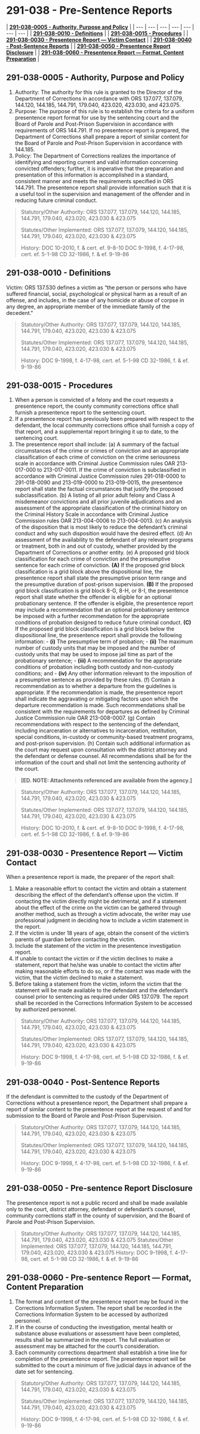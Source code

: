 # 291-038 - Pre-Sentence Reports

| [**291-038-0005 - Authority, Purpose and Policy**](291-038-pre-sentence-reports.md#291-038-0005-authority-purpose-and-policy) |
| --- | --- | --- | --- | --- | --- | --- |
| [**291-038-0010 - Definitions**](291-038-pre-sentence-reports.md#291-038-0010-definitions) |
| [**291-038-0015 - Procedures**](291-038-pre-sentence-reports.md#291-038-0015-procedures) |
| [**291-038-0030 - Presentence Report — Victim Contact**](291-038-pre-sentence-reports.md#291-038-0030-presentence-report-victim-contact) |
| [**291-038-0040 - Post-Sentence Reports**](291-038-pre-sentence-reports.md#291-038-0040-post-sentence-reports) |
| [**291-038-0050 - Presentence Report Disclosure**](291-038-pre-sentence-reports.md#291-038-0050-pre-sentence-report-disclosure) |
| [**291-038-0060 - Presentence Report — Format, Content Preparation**](291-038-pre-sentence-reports.md#291-038-0060-pre-sentence-report-format-content-preparation) |

## 291-038-0005 - Authority, Purpose and Policy

1. Authority:   The authority for this rule is granted to the Director of the Department of Corrections in accordance with ORS 137.077, 137.079, 144.120, 144.185, 144.791, 179.040, 423.020, 423.030, and 423.075. 
2. Purpose:  The purpose of this rule is to establish the criteria for a uniform presentence report format for use by the sentencing court and the Board of Parole and Post-Prison Supervision in accordance with requirements of ORS 144.791. If no presentence report is prepared, the Department of Corrections shall prepare a report of similar content for the Board of Parole and Post-Prison Supervision in accordance with 144.185. 
3. Policy:   The Department of Corrections realizes the importance of identifying and reporting current and valid information concerning convicted offenders; further, it is imperative that the preparation and presentation of this information is accomplished in a standard, consistent manner and meets the requirements specified in ORS 144.791. The presentence report shall provide information such that it is a useful tool in the supervision and management of the offender and in reducing future criminal conduct.

> Statutory/Other Authority: ORS 137.077, 137.079, 144.120, 144.185, 144.791, 179.040, 423.020, 423.030 & 423.075 
>
> Statutes/Other Implemented: ORS 137.077, 137.079, 144.120, 144.185, 144.791, 179.040, 423.020, 423.030 & 423.075 
>
> History: DOC 10-2010, f. & cert. ef. 9-8-10 DOC 9-1998, f. 4-17-98, cert. ef. 5-1-98 CD 32-1986, f. & ef. 9-19-86

## 291-038-0010 - Definitions

Victim: ORS 137.530 defines a victim as “the person or persons who have suffered financial, social, psychological or physical harm as a result of an offense, and includes, in the case of any homicide or abuse of corpse in any degree, an appropriate member of the immediate family of the decedent."

> Statutory/Other Authority: ORS 137.077, 137.079, 144.120, 144.185, 144.791, 179.040, 423.020, 423.030 & 423.075 
>
> Statutes/Other Implemented: ORS 137.077, 137.079, 144.120, 144.185, 144.791, 179.040, 423.020, 423.030 & 423.075 
>
> History: DOC 9-1998, f. 4-17-98, cert. ef. 5-1-98 CD 32-1986, f. & ef. 9-19-86

## 291-038-0015 - Procedures

1. When a person is convicted of a felony and the court requests a presentence report, the county community corrections office shall furnish a presentence report to the sentencing court. 
2. If a presentence report has previously been prepared with respect to the defendant, the local community corrections office shall furnish a copy of that report, and a supplemental report bringing it up to date, to the sentencing court. 
3. The presentence report shall include:  \(a\) A summary of the factual circumstances of the crime or crimes of conviction and an appropriate classification of each crime of conviction on the crime seriousness scale in accordance with Criminal Justice Commission rules OAR 213-017-000 to 213-017-0011. If the crime of conviction is subclassified in accordance with Criminal Justice Commission rules 291-018-0000 to 291-018-0090 and 213-019-0000 to 213-019-0015, the presentence report shall state the factual circumstances that justify the proposed subclassification.  \(b\) A listing of all prior adult felony and Class A misdemeanor convictions and all prior juvenile adjudications and an assessment of the appropriate classification of the criminal history on the Criminal History Scale in accordance with Criminal Justice Commission rules OAR 213-004-0006 to 213-004-0013.  \(c\) An analysis of the disposition that is most likely to reduce the defendant’s criminal conduct and why such disposition would have the desired effect.  \(d\) An assessment of the availability to the defendant of any relevant programs or treatment, both in and out of custody, whether provided by the Department of Corrections or another entity.  \(e\) A proposed grid block classification for each crime of conviction and the presumptive sentence for each crime of conviction.  **\(A\)** If the proposed grid block classification is a grid block above the dispositional line, the presentence report shall state the presumptive prison term range and the presumptive duration of post-prison supervision.  **\(B\)** If the proposed grid block classification is grid block 8-G, 8-H, or 8-I, the presentence report shall state whether the offender is eligible for an optional probationary sentence. If the offender is eligible, the presentence report may include a recommendation that an optional probationary sentence be imposed with a further recommendation for the appropriate conditions of probation designed to reduce future criminal conduct.  **\(C\)** If the proposed grid block classification is a grid block below the dispositional line, the presentence report shall provide the following information:  - **\(i\)** The presumptive term of probation; - **\(ii\)** The maximum number of custody units that may be imposed and the number of custody units that may be used to impose jail time as part of the probationary sentence; - **\(iii\)** A recommendation for the appropriate conditions of probation including both custody and non-custody conditions; and - **\(iv\)** Any other information relevant to the imposition of a presumptive sentence as provided by these rules.  \(f\) Contain a recommendation as to whether a departure from the guidelines is appropriate. If the recommendation is made, the presentence report shall indicate the aggravating or mitigating factors upon which the departure recommendation is made. Such recommendations shall be consistent with the requirements for departures as defined by Criminal Justice Commission rule OAR 213-008-0007.  \(g\) Contain recommendations with respect to the sentencing of the defendant, including incarceration or alternatives to incarceration, restitution, special conditions, in-custody or community-based treatment programs, and post-prison supervision.  \(h\) Contain such additional information as the court may request upon consultation with the district attorney and the defendant or defense counsel. All recommendations shall be for the information of the court and shall not limit the sentencing authority of the court.

> **\[ED. NOTE: Attachments referenced are available from the agency.\]**

> Statutory/Other Authority: ORS 137.077, 137.079, 144.120, 144.185, 144.791, 179.040, 423.020, 423.030 & 423.075 
>
> Statutes/Other Implemented: ORS 137.077, 137.079, 144.120, 144.185, 144.791, 179.040, 423.020, 423.030 & 423.075 
>
> History: DOC 10-2010, f. & cert. ef. 9-8-10 DOC 9-1998, f. 4-17-98, cert. ef. 5-1-98 CD 32-1986, f. & ef. 9-19-86

## 291-038-0030 - Presentence Report — Victim Contact

When a presentence report is made, the preparer of the report shall:

1. Make a reasonable effort to contact the victim and obtain a statement describing the effect of the defendant’s offense upon the victim. If contacting the victim directly might be detrimental, and if a statement about the effect of the crime on the victim can be gathered through another method, such as through a victim advocate, the writer may use professional judgment in deciding how to include a victim statement in the report. 
2. If the victim is under 18 years of age, obtain the consent of the victim’s parents of guardian before contacting the victim. 
3. Include the statement of the victim in the presentence investigation report. 
4. If unable to contact the victim or if the victim declines to make a statement, report that he/she was unable to contact the victim after making reasonable efforts to do so, or if the contact was made with the victim, that the victim declined to make a statement. 
5. Before taking a statement from the victim, inform the victim that the statement will be made available to the defendant and the defendant’s counsel prior to sentencing as required under ORS 137.079. The report shall be recorded in the Corrections Information System to be accessed by authorized personnel.

> Statutory/Other Authority: ORS 137.077, 137.079, 144.120, 144.185, 144.791, 179.040, 423.020, 423.030 & 423.075 
>
> Statutes/Other Implemented: ORS 137.077, 137.079, 144.120, 144.185, 144.791, 179.040, 423.020, 423.030 & 423.075 
>
> History: DOC 9-1998, f. 4-17-98, cert. ef. 5-1-98 CD 32-1986, f. & ef. 9-19-86

## 291-038-0040 - Post-Sentence Reports

If the defendant is committed to the custody of the Department of Corrections without a presentence report, the Department shall prepare a report of similar content to the presentence report at the request of and for submission to the Board of Parole and Post-Prison Supervision.

> Statutory/Other Authority: ORS 137.077, 137.079, 144.120, 144.185, 144.791, 179.040, 423.020, 423.030 & 423.075 
>
> Statutes/Other Implemented: ORS 137.077, 137.079, 144.120, 144.185, 144.791, 179.040, 423.020, 423.030 & 423.075 
>
> History: DOC 9-1998, f. 4-17-98, cert. ef. 5-1-98 CD 32-1986, f. & ef. 9-19-86

## 291-038-0050 - Pre-sentence Report Disclosure

The presentence report is not a public record and shall be made available only to the court, district attorney, defendant or defendant’s counsel, community corrections staff in the county of supervision, and the Board of Parole and Post-Prison Supervision.

> Statutory/Other Authority: ORS 137.077, 137.079, 144.120, 144.185, 144.791, 179.040, 423.020, 423.030 & 423.075 Statutes/Other Implemented: ORS 137.077, 137.079, 144.120, 144.185, 144.791, 179.040, 423.020, 423.030 & 423.075 History: DOC 9-1998, f. 4-17-98, cert. ef. 5-1-98 CD 32-1986, f. & ef. 9-19-86

## 291-038-0060 - Pre-sentence Report — Format, Content Preparation

1. The format and content of the presentence report may be found in the Corrections Information System. The report shall be recorded in the Corrections Information System to be accessed by authorized personnel. 
2. If in the course of conducting the investigation, mental health or substance abuse evaluations or assessment have been completed, results shall be summarized in the report. The full evaluation or assessment may be attached for the court’s consideration. 
3. Each community corrections department shall establish a time line for completion of the presentence report. The presentence report will be submitted to the court a minimum of five judicial days in advance of the date set for sentencing.

> Statutory/Other Authority: ORS 137.077, 137.079, 144.120, 144.185, 144.791, 179.040, 423.020, 423.030 & 423.075 
>
> Statutes/Other Implemented: ORS 137.077, 137.079, 144.120, 144.185, 144.791, 179.040, 423.020, 423.030 & 423.075 
>
> History: DOC 9-1998, f. 4-17-98, cert. ef. 5-1-98 CD 32-1986, f. & ef. 9-19-86


